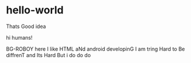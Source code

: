 # hello-world
Thats Good idea

 hi humans!
 
 BG-ROBOY here I like HTML aNd android developinG
 I am tring Hard to Be diffrenT and Its Hard But i do do do
